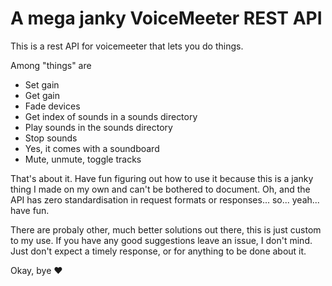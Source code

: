 # A mega janky VoiceMeeter REST API
This is a rest API for voicemeeter that lets you do things.

Among "things" are
* Set gain
* Get gain
* Fade devices
* Get index of sounds in a sounds directory
* Play sounds in the sounds directory
* Stop sounds
* Yes, it comes with a soundboard
* Mute, unmute, toggle tracks

That's about it. Have fun figuring out how to use it because this is a janky thing I made on my own and can't be bothered to document. Oh, and the API has zero standardisation in request formats or responses... so... yeah... have fun.

There are probaly other, much better solutions out there, this is just custom to my use. If you have any good suggestions leave an issue, I don't mind. Just don't expect a timely response, or for anything to be done about it.

Okay, bye ❤️